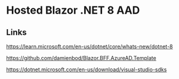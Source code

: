 # Hosted Blazor .NET 8 AAD

## Links

https://learn.microsoft.com/en-us/dotnet/core/whats-new/dotnet-8

https://github.com/damienbod/Blazor.BFF.AzureAD.Template

https://dotnet.microsoft.com/en-us/download/visual-studio-sdks